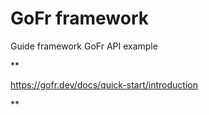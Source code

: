 # GoFr framework
Guide framework GoFr API example

**

https://gofr.dev/docs/quick-start/introduction

**